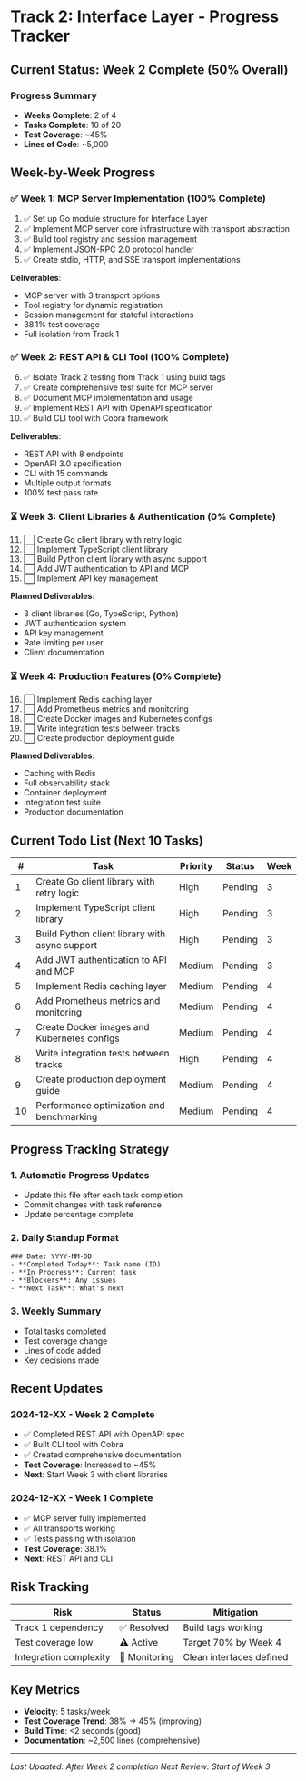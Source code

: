 # Track 2: Interface Layer - Progress Tracker

## Current Status: Week 2 Complete (50% Overall)

### Progress Summary
- **Weeks Complete**: 2 of 4
- **Tasks Complete**: 10 of 20
- **Test Coverage**: ~45%
- **Lines of Code**: ~5,000

## Week-by-Week Progress

### ✅ Week 1: MCP Server Implementation (100% Complete)
1. ✅ Set up Go module structure for Interface Layer
2. ✅ Implement MCP server core infrastructure with transport abstraction
3. ✅ Build tool registry and session management
4. ✅ Implement JSON-RPC 2.0 protocol handler
5. ✅ Create stdio, HTTP, and SSE transport implementations

**Deliverables**:
- MCP server with 3 transport options
- Tool registry for dynamic registration
- Session management for stateful interactions
- 38.1% test coverage
- Full isolation from Track 1

### ✅ Week 2: REST API & CLI Tool (100% Complete)
6. ✅ Isolate Track 2 testing from Track 1 using build tags
7. ✅ Create comprehensive test suite for MCP server
8. ✅ Document MCP implementation and usage
9. ✅ Implement REST API with OpenAPI specification
10. ✅ Build CLI tool with Cobra framework

**Deliverables**:
- REST API with 8 endpoints
- OpenAPI 3.0 specification
- CLI with 15 commands
- Multiple output formats
- 100% test pass rate

### ⏳ Week 3: Client Libraries & Authentication (0% Complete)
11. ⬜ Create Go client library with retry logic
12. ⬜ Implement TypeScript client library
13. ⬜ Build Python client library with async support
14. ⬜ Add JWT authentication to API and MCP
15. ⬜ Implement API key management

**Planned Deliverables**:
- 3 client libraries (Go, TypeScript, Python)
- JWT authentication system
- API key management
- Rate limiting per user
- Client documentation

### ⏳ Week 4: Production Features (0% Complete)
16. ⬜ Implement Redis caching layer
17. ⬜ Add Prometheus metrics and monitoring
18. ⬜ Create Docker images and Kubernetes configs
19. ⬜ Write integration tests between tracks
20. ⬜ Create production deployment guide

**Planned Deliverables**:
- Caching with Redis
- Full observability stack
- Container deployment
- Integration test suite
- Production documentation

## Current Todo List (Next 10 Tasks)

| # | Task | Priority | Status | Week |
|---|------|----------|--------|------|
| 1 | Create Go client library with retry logic | High | Pending | 3 |
| 2 | Implement TypeScript client library | High | Pending | 3 |
| 3 | Build Python client library with async support | High | Pending | 3 |
| 4 | Add JWT authentication to API and MCP | Medium | Pending | 3 |
| 5 | Implement Redis caching layer | Medium | Pending | 4 |
| 6 | Add Prometheus metrics and monitoring | Medium | Pending | 4 |
| 7 | Create Docker images and Kubernetes configs | Medium | Pending | 4 |
| 8 | Write integration tests between tracks | High | Pending | 4 |
| 9 | Create production deployment guide | Medium | Pending | 4 |
| 10 | Performance optimization and benchmarking | Medium | Pending | 4 |

## Progress Tracking Strategy

### 1. Automatic Progress Updates
- Update this file after each task completion
- Commit changes with task reference
- Update percentage complete

### 2. Daily Standup Format
```
### Date: YYYY-MM-DD
- **Completed Today**: Task name (ID)
- **In Progress**: Current task
- **Blockers**: Any issues
- **Next Task**: What's next
```

### 3. Weekly Summary
- Total tasks completed
- Test coverage change
- Lines of code added
- Key decisions made

## Recent Updates

### 2024-12-XX - Week 2 Complete
- ✅ Completed REST API with OpenAPI spec
- ✅ Built CLI tool with Cobra
- ✅ Created comprehensive documentation
- **Test Coverage**: Increased to ~45%
- **Next**: Start Week 3 with client libraries

### 2024-12-XX - Week 1 Complete
- ✅ MCP server fully implemented
- ✅ All transports working
- ✅ Tests passing with isolation
- **Test Coverage**: 38.1%
- **Next**: REST API and CLI

## Risk Tracking

| Risk | Status | Mitigation |
|------|--------|------------|
| Track 1 dependency | ✅ Resolved | Build tags working |
| Test coverage low | ⚠️ Active | Target 70% by Week 4 |
| Integration complexity | 🔄 Monitoring | Clean interfaces defined |

## Key Metrics

- **Velocity**: 5 tasks/week
- **Test Coverage Trend**: 38% → 45% (improving)
- **Build Time**: <2 seconds (good)
- **Documentation**: ~2,500 lines (comprehensive)

---
*Last Updated: After Week 2 completion*
*Next Review: Start of Week 3*
